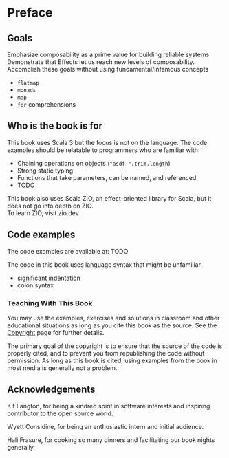 # Preface

## Goals
Emphasize composability as a prime value for building reliable systems
Demonstrate that Effects let us reach new levels of composability.
Accomplish these goals without using fundamental/infamous concepts

  - `flatmap`
  - `monads`
  - `map`
  - `for` comprehensions

## Who is the book is for

This book uses Scala 3 but the focus is not on the language.
The code examples should be relatable to programmers who are familiar with:
  - Chaining operations on objects (`"asdf ".trim.length`)
  - Strong static typing
  - Functions that take parameters, can be named, and referenced
  - TODO

This book also uses Scala ZIO, an effect-oriented library for Scala, but it does not go into depth on ZIO.  
To learn ZIO, visit zio.dev 


## Code examples

The code examples are available at: TODO

The code in this book uses language syntax that might be unfamiliar.

* significant indentation
* colon syntax

### Teaching With This Book

You may use the examples, exercises and solutions in classroom and other educational situations as long as you cite this book as the source.
See the [Copyright]({{???}}) page for further details.

The primary goal of the copyright is to ensure that the source of the code is properly cited, and to prevent you from republishing the code without permission.
As long as this book is cited, using examples from the book in most media is generally not a problem.

## Acknowledgements

Kit Langton, for being a kindred spirit in software interests and inspiring contributor to the open source world.

Wyett Considine, for being an enthusiastic intern and initial audience.

Hali Frasure, for cooking so many dinners and facilitating our book nights generally.
